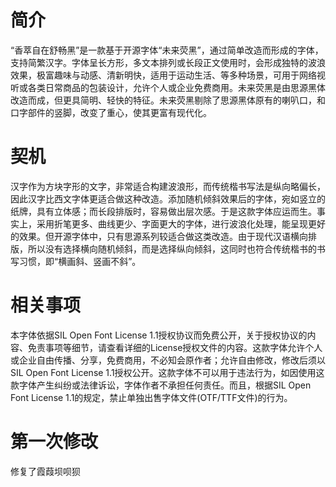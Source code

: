 # 简介
“香萃自在舒畅黑”是一款基于开源字体“未来荧黑”，通过简单改造而形成的字体，支持简繁汉字。字体呈长方形，多文本排列或长段正文使用时，会形成独特的波浪效果，极富趣味与动感、清新明快，适用于运动生活、等多种场景，可用于网络视听或各类日常商品的包装设计，允许个人或企业免费商用。未来荧黑是由思源黑体改造而成，但更具简明、轻快的特征。未来荧黑剔除了思源黑体原有的喇叭口，和口字部件的竖脚，改变了重心，使其更富有现代化。
# 契机
汉字作为方块字形的文字，非常适合构建波浪形，而传统楷书写法是纵向略偏长，因此汉字比西文字体更适合做这种改造。添加随机倾斜效果后的字体，宛如竖立的纸牌，具有立体感；而长段排版时，容易做出层次感。于是这款字体应运而生。事实上，采用折笔更多、曲线更少、字面更大的字体，进行波浪化处理，能呈现更好的效果。但开源字体中，只有思源系列较适合做这类改造。由于现代汉语横向排版，所以没有选择横向随机倾斜，而是选择纵向倾斜，这同时也符合传统楷书的书写习惯，即“横画斜、竖画不斜”。
# 相关事项
本字体依据SIL Open Font License 1.1授权协议而免费公开，关于授权协议的内容、免责事项等细节，请查看详细的License授权文件的内容。这款字体允许个人或企业自由传播、分享，免费商用，不必知会原作者；允许自由修改，修改后须以SIL Open Font License 1.1授权公开。这款字体不可以用于违法行为，如因使用这款字体产生纠纷或法律诉讼，字体作者不承担任何责任。而且，根据SIL Open Font License 1.1的规定，禁止单独出售字体文件(OTF/TTF文件)的行为。
# 第一次修改
修复了霞葭坝呗狈
